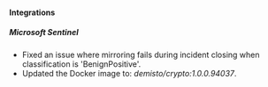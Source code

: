 
#### Integrations

##### Microsoft Sentinel

- Fixed an issue where mirroring fails during incident closing when classification is 'BenignPositive'.
- Updated the Docker image to: *demisto/crypto:1.0.0.94037*.